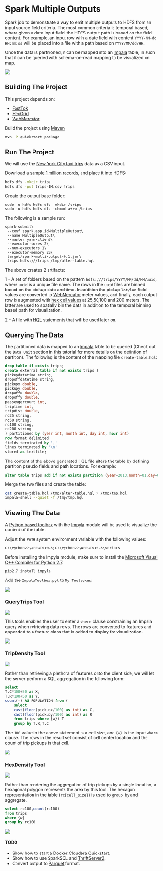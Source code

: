 # Spark Multiple Outputs

Spark job to demonstrate a way to emit multiple outputs to HDFS from an input source field criteria.
The most common criteria is temporal based, where given a date input field, the HDFS output path is based on the field content.
For example, an input row with a date field with content `YYYY-MM-dd HH:mm:ss` will be placed into a file with a path based on `YYYY/MM/dd/HH`.

Once the data is partitioned, it can be mapped into an [Impala](https://www.cloudera.com/products/apache-hadoop/impala.html) table, in such that it can be queried with schema-on-read mapping to be visualized on map.

![](media/HeaderMap.png)

## Building The Project

This project depends on:

* [FastTok](https://github.com/mraad/FastTok)
* [HexGrid](https://github.com/mraad/hex-grid)
* [WebMercator](https://github.com/mraad/WebMercator)

Build the project using [Maven](https://maven.apache.org/):

```bash
mvn -P quickstart package
```

## Run The Project

We will use the [New York City taxi trips](http://www.nyc.gov/html/tlc/html/about/trip_record_data.shtml) data as a CSV input.

Download a [sample 1 million records](https://dl.dropboxusercontent.com/u/2193160/trips-1M.csv.7z), and place it into HDFS:

```bash
hdfs dfs -mkdir trips
hdfs dfs -put trips-1M.csv trips
```

Create the output base folder:

```
sudo -u hdfs hdfs dfs -mkdir /trips
sudo -u hdfs hdfs dfs -chmod a+rw /trips
```

The following is a sample run:

```
spark-submit\
 --conf spark.app.id=MultipleOutput\
 --name MultipleOutput\
 --master yarn-client\
 --executor-cores 2\
 --num-executors 1\
 --executor-memory 2G\
 target/spark-multi-output-0.1.jar\
 trips hdfs:///trips /tmp/alter-table.hql
```

The above creates 2 artifacts:
 
1 - A set of folders based on the pattern `hdfs:///trips/YYYY/MM/dd/HH/uuid`, where `uuid` is a unique file name.
The rows in the `uuid` files are binned based on the pickup date and time. In addition the pickup `lat/lon` field values are converted to [WebMercator](https://en.wikipedia.org/wiki/Web_Mercator) meter values, and finally, each output row is augmented with [hex cell values](http://thunderheadxpler.blogspot.com/2015/01/scala-hexagon-tessalation.html) at 25,50,100 and 200 meters.
The latter are used to spatially bin the data in addition to the temporal binning based path for visualization.

2 - A file with [HQL](https://cwiki.apache.org/confluence/display/Hive/LanguageManual) statements that will be used later on.
 
## Querying The Data

The partitioned data is mapped to an [Impala](https://www.cloudera.com/products/apache-hadoop/impala.html) table to be queried (Check out the `Data Unit` section in [this](https://cwiki.apache.org/confluence/display/Hive/Tutorial) tutorial for more details on the defintion of partition).
The following is the content of the mapping file `create-table.hql`:

```sql
drop table if exists trips;
create external table if not exists trips (
pickupdatetime string,
dropoffdatetime string,
pickupx double,
pickupy double,
dropoffx double,
dropoffy double,
passengercount int,
triptime int,
tripdist double,
rc25 string,
rc50 string,
rc100 string,
rc200 string
) partitioned by (year int, month int, day int, hour int)
row format delimited
fields terminated by ','
lines terminated by '\n'
stored as textfile;
```

The content of the above generated HQL file alters the table by defining partition pseudo fields and path locations.  For example:

```sql
alter table trips add if not exists partition (year=2013,month=01,day=01,hour=01) location 'hdfs:///trips/2013/01/01/01';
```

Merge the two files and create the table:

```bash
cat create-table.hql /tmp/alter-table.hql > /tmp/tmp.hql
impala-shell --quiet -f /tmp/tmp.hql
```

## Viewing The Data

A [Python based toolbox](http://desktop.arcgis.com/en/arcmap/10.3/analyze/creating-tools/a-quick-tour-of-python-toolboxes.htm) with the [Impyla](https://github.com/cloudera/impyla) module will be used to visualize the content of the table.

Adjust the `PATH` system environment variable with the following values:

```
C:\Python27\ArcGIS10.3;C:\Python27\ArcGIS10.3\Scripts
```

Before installing the Impyla module, make sure to install the [Microsoft Visual C++ Compiler for Python 2.7](https://www.microsoft.com/en-us/download/details.aspx?id=44266).

```
pip2.7 install impyla
```
 
Add the `ImpalaToolbox.pyt` to `My Toolboxes`:

![](media/MyToolboxes.png)

### QueryTrips Tool

![](media/QueryTrips.png)

This tools enables the user to enter a `where` clause constraining an Impala query when retrieving data rows.  The rows are converted to features and appended to a feature class that is added to display for visualization.

![](media/QueryTripsMap.png)

### TripDensity Tool

![](media/TripDensity.png)

Rather than retrieving a plethora of features onto the client side, we will let the server perform a SQL aggregation in the following form:

```sql
select
T.C*100+50 as X,
T.R*100+50 as Y,
count(*) AS POPULATION from (
    select
    cast(floor(pickupx/100) as int) as C,
    cast(floor(pickupy/100) as int) as R
    from trips where {w}) T
    group by T.R,T.C
```

The `100` value in the above statement is a cell size, and `{w}` is the input `where` clause.
The rows in the result set consist of cell center location and the count of trip pickups in that cell.

![](media/TripDensityMap.png)

### HexDensity Tool

![](media/HexDensity.png)

Rather than rendering the aggregation of trip pickups by a single location, a hexagonal polygon represents the area by this tool.
The hexagon representation in the table (`rc{cell_size}`) is used to `group by` and aggregate. 

```sql
select rc100,count(rc100)
from trips
where {w}
group by rc100
```

![](media/HexDensityMap.png)

#### TODO

* Show how to start a [Docker Cloudera Quickstart](https://blog.cloudera.com/blog/2015/12/docker-is-the-new-quickstart-option-for-apache-hadoop-and-cloudera/).
* Show how to use SparkSQL and [ThriftServer2](http://spark.apache.org/docs/latest/sql-programming-guide.html#running-the-thrift-jdbcodbc-server).
* Convert output to [Parquet](http://parquet.apache.org/) format.
